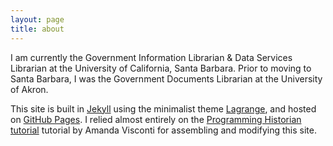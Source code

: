 ```yaml
---
layout: page
title: about
---
```

I am currently the Government Information Librarian & Data Services Librarian at the University of California, Santa Barbara. Prior to moving to Santa Barbara, I was the Government Documents Librarian at the University of Akron. 

This site is built in [Jekyll](https://jekyllrb.com/) using the minimalist theme [Lagrange](https://lenpaul.github.io/Lagrange/ "Lagrange, a minimalist Jekyll theme"), and hosted on [GitHub Pages](https://pages.github.com/). I relied almost entirely on the [Programming Historian tutorial](http://programminghistorian.org/lessons/building-static-sites-with-jekyll-github-pages "Building a static website with Jekyll and GitHub Pages") tutorial by Amanda Visconti for assembling and modifying this site.